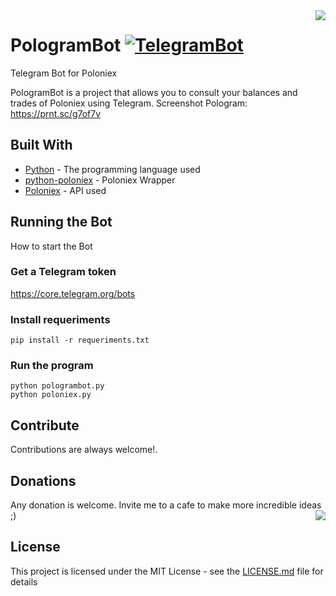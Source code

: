 <img src="https://telegram.org/img/t_logo.png" align="right" />

# PologramBot [![TelegramBot](https://cdn.rawgit.com/sindresorhus/awesome/d7305f38d29fed78fa85652e3a63e154dd8e8829/media/badge.svg)](https://github.com/uservzk80/PologramBot)
Telegram Bot for Poloniex

PologramBot is a project that allows you to consult your balances and trades of Poloniex using Telegram. Screenshot Pologram: https://prnt.sc/g7of7v

## Built With

* [Python](http://python.org/) - The programming language used
* [python-poloniex](https://github.com/s4w3d0ff/python-poloniex) - Poloniex Wrapper
* [Poloniex](https://poloniex.com/support/api/) - API used


## Running the Bot

How to start the Bot

### Get a Telegram token

https://core.telegram.org/bots

### Install requeriments

```
pip install -r requeriments.txt
```

### Run the program

```
python pologrambot.py
python poloniex.py
```

## Contribute
Contributions are always welcome!.

## Donations
Any donation is welcome. Invite me to a cafe to make more incredible ideas ;)<img src="http://i.imgur.com/NiwfM0U.png" align='right'/>

## License
This project is licensed under the MIT License - see the [LICENSE.md](LICENSE.md) file for details
